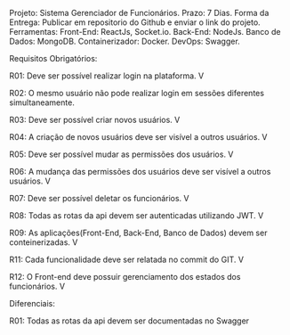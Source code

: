 Projeto: Sistema Gerenciador de Funcionários.
Prazo: 7 Dias.
Forma da Entrega: Publicar em repositorio do Github e enviar o link do projeto.
Ferramentas:
Front-End: ReactJs, Socket.io.
Back-End: NodeJs.
Banco de Dados: MongoDB.
Containerizador: Docker.
DevOps: Swagger.

Requisitos Obrigatórios:

R01: Deve ser possível realizar login na plataforma. V

R02: O mesmo usuário não pode realizar login em sessões diferentes simultaneamente.

R03: Deve ser possível criar novos usuários. V

R04: A criação de novos usuários deve ser visível a outros usuários. V

R05: Deve ser possível mudar as permissões dos usuários. V

R06: A mudança das permissões dos usuários deve ser visível a outros usuários. V

R07: Deve ser possível deletar os funcionários. V

R08: Todas as rotas da api devem ser autenticadas utilizando JWT. V

R09: As aplicações(Front-End, Back-End, Banco de Dados) devem ser conteinerizadas. V

R11: Cada funcionalidade deve ser relatada no commit do GIT. V

R12: O Front-end deve possuir gerenciamento dos estados dos funcionários. V

Diferenciais:

R01: Todas as rotas da api devem ser documentadas no Swagger
